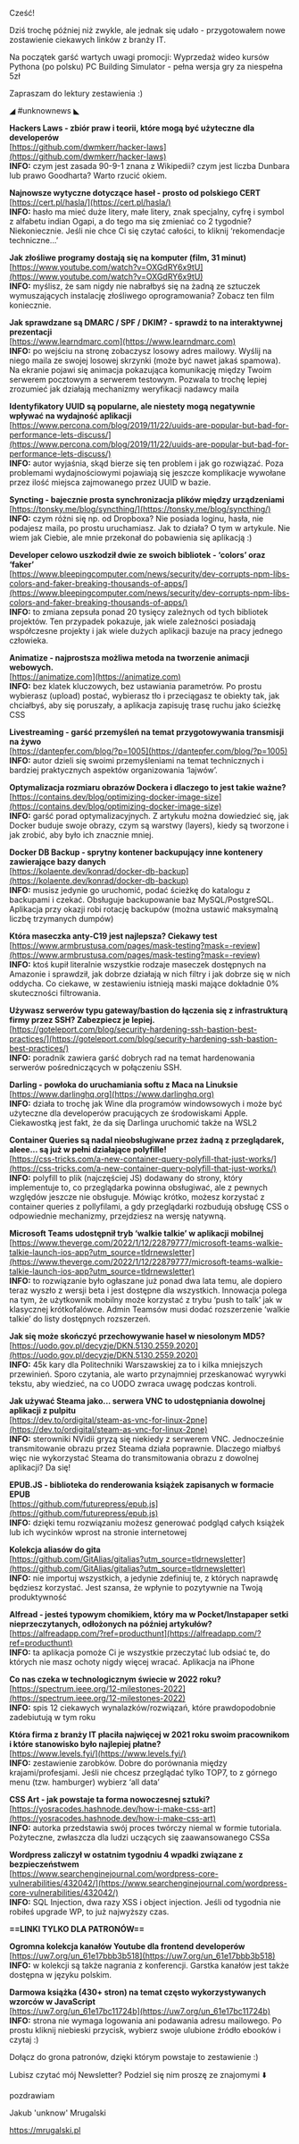 Cześć!

Dziś trochę później niż zwykle, ale jednak się udało - przygotowałem nowe zostawienie ciekawych linków z branży IT.

 

Na początek garść wartych uwagi promocji:
Wyprzedaż wideo kursów Pythona (po polsku)
PC Building Simulator - pełna wersja gry za niespełna 5zł
 

Zapraszam do lektury zestawienia :)

 

◢ #unknownews ◣

**Hackers Laws - zbiór praw i teorii, które mogą być użyteczne dla developerów**  
[https://github.com/dwmkerr/hacker-laws](https://github.com/dwmkerr/hacker-laws)  
**INFO:** czym jest zasada 90-9-1 znana z Wikipedii? czym jest liczba Dunbara lub prawo Goodharta? Warto rzucić okiem.  

**Najnowsze wytyczne dotyczące haseł - prosto od polskiego CERT**  
[https://cert.pl/hasla/](https://cert.pl/hasla/)  
**INFO:** hasło ma mieć duże litery, małe litery, znak specjalny, cyfrę i symbol z alfabetu indian Ogapi, a do tego ma się zmieniać co 2 tygodnie? Niekoniecznie. Jeśli nie chce Ci się czytać całości, to kliknij &lsquo;rekomendacje techniczne...&rsquo;  

**Jak złośliwe programy dostają się na komputer (film, 31 minut)**  
[https://www.youtube.com/watch?v=OXGdRY6x9tU](https://www.youtube.com/watch?v=OXGdRY6x9tU)  
**INFO:** myślisz, że sam nigdy nie nabrałbyś się na żadną ze sztuczek wymuszających instalację złośliwego oprogramowania? Zobacz ten film koniecznie.  

**Jak sprawdzane są DMARC / SPF / DKIM? - sprawdź to na interaktywnej prezentacji**  
[https://www.learndmarc.com](https://www.learndmarc.com)  
**INFO:** po wejściu na stronę zobaczysz losowy adres mailowy. Wyślij na niego maila ze swojej losowej skrzynki (może być nawet jakaś spamowa). Na ekranie pojawi się animacja pokazująca komunikację między Twoim serwerem pocztowym a serwerem testowym. Pozwala to trochę lepiej zrozumieć jak działają mechanizmy weryfikacji nadawcy maila  

**Identyfikatory UUID są popularne, ale niestety mogą negatywnie wpływać na wydajność aplikacji**  
[https://www.percona.com/blog/2019/11/22/uuids-are-popular-but-bad-for-performance-lets-discuss/](https://www.percona.com/blog/2019/11/22/uuids-are-popular-but-bad-for-performance-lets-discuss/)  
**INFO:** autor wyjaśnia, skąd bierze się ten problem i jak go rozwiązać. Poza problemami wydajnościowymi pojawiają się jeszcze komplikacje wywołane przez ilość miejsca zajmowanego przez UUID w bazie.  

**Syncting - bajecznie prosta synchronizacja plików między urządzeniami**  
[https://tonsky.me/blog/syncthing/](https://tonsky.me/blog/syncthing/)  
**INFO:** czym różni się np. od Dropboxa? Nie posiada loginu, hasła, nie podajesz maila, po prostu uruchamiasz. Jak to działa? O tym w artykule. Nie wiem jak Ciebie, ale mnie przekonał do pobawienia się aplikacją :)  

**Developer celowo uszkodził dwie ze swoich bibliotek - &lsquo;colors&rsquo; oraz &lsquo;faker&rsquo;**  
[https://www.bleepingcomputer.com/news/security/dev-corrupts-npm-libs-colors-and-faker-breaking-thousands-of-apps/](https://www.bleepingcomputer.com/news/security/dev-corrupts-npm-libs-colors-and-faker-breaking-thousands-of-apps/)  
**INFO:** to zmiana zepsuła ponad 20 tysięcy zależnych od tych bibliotek projektów. Ten przypadek pokazuje, jak wiele zależności posiadają współczesne projekty i jak wiele dużych aplikacji bazuje na pracy jednego człowieka.  

**Animatize - najprostsza możliwa metoda na tworzenie animacji webowych.**  
[https://animatize.com](https://animatize.com)  
**INFO:** bez klatek kluczowych, bez ustawiania parametrów. Po prostu wybierasz (upload) postać, wybierasz tło i przeciągasz te obiekty tak, jak chciałbyś, aby się poruszały, a aplikacja zapisuję trasę ruchu jako ścieżkę CSS  

**Livestreaming - garść przemyśleń na temat przygotowywania transmisji na żywo**  
[https://dantepfer.com/blog/?p=1005](https://dantepfer.com/blog/?p=1005)  
**INFO:** autor dzieli się swoimi przemyśleniami na temat technicznych i bardziej praktycznych aspektów organizowania &lsquo;lajwów&rsquo;.  

**Optymalizacja rozmiaru obrazów Dockera i dlaczego to jest takie ważne?**  
[https://contains.dev/blog/optimizing-docker-image-size](https://contains.dev/blog/optimizing-docker-image-size)  
**INFO:** garść porad optymalizacyjnych. Z artykułu można dowiedzieć się, jak Docker buduje swoje obrazy, czym są warstwy (layers), kiedy są tworzone i jak zrobić, aby było ich znacznie mniej.  

**Docker DB Backup - sprytny kontener backupujący inne kontenery zawierające bazy danych**  
[https://kolaente.dev/konrad/docker-db-backup](https://kolaente.dev/konrad/docker-db-backup)  
**INFO:** musisz jedynie go uruchomić, podać ścieżkę do katalogu z backupami i czekać. Obsługuje backupowanie baz MySQL/PostgreSQL. Aplikacja przy okazji robi rotację backupów (można ustawić maksymalną liczbę trzymanych dumpów)  

**Która maseczka anty-C19 jest najlepsza? Ciekawy test**  
[https://www.armbrustusa.com/pages/mask-testing?mask=-review](https://www.armbrustusa.com/pages/mask-testing?mask=-review)  
**INFO:** ktoś kupił literalnie wszystkie rodzaje maseczek dostępnych na Amazonie i sprawdził, jak dobrze działają w nich filtry i jak dobrze się w nich oddycha. Co ciekawe, w zestawieniu istnieją maski mające dokładnie 0% skuteczności filtrowania.  

**Używasz serwerów typu gateway/bastion do łączenia się z infrastrukturą firmy przez SSH? Zabezpiecz je lepiej.**  
[https://goteleport.com/blog/security-hardening-ssh-bastion-best-practices/](https://goteleport.com/blog/security-hardening-ssh-bastion-best-practices/)  
**INFO:** poradnik zawiera garść dobrych rad na temat hardenowania serwerów pośredniczących w połączeniu SSH.  

**Darling - powłoka do uruchamiania softu z Maca na Linuksie**  
[https://www.darlinghq.org](https://www.darlinghq.org)  
**INFO:** działa to trochę jak Wine dla programów windowsowych i może być użyteczne dla developerów pracujących ze środowiskami Apple. Ciekawostką jest fakt, że da się Darlinga uruchomić także na WSL2  

**Container Queries są nadal nieobsługiwane przez żadną z przeglądarek, aleee... są już w pełni działające polyfille!**  
[https://css-tricks.com/a-new-container-query-polyfill-that-just-works/](https://css-tricks.com/a-new-container-query-polyfill-that-just-works/)  
**INFO:** polyfill to plik (najczęściej JS) dodawany do strony, który implementuje to, co przeglądarka powinna obsługiwać, ale z pewnych względów jeszcze nie obsługuje. Mówiąc krótko, możesz korzystać z container queries z pollyfilami, a gdy przeglądarki rozbudują obsługę CSS o odpowiednie mechanizmy, przejdziesz na wersję natywną.  

**Microsoft Teams udostępnił tryb &lsquo;walkie talkie&rsquo; w aplikacji mobilnej**  
[https://www.theverge.com/2022/1/12/22879777/microsoft-teams-walkie-talkie-launch-ios-app?utm_source=tldrnewsletter](https://www.theverge.com/2022/1/12/22879777/microsoft-teams-walkie-talkie-launch-ios-app?utm_source=tldrnewsletter)  
**INFO:** to rozwiązanie było ogłaszane już ponad dwa lata temu, ale dopiero teraz wyszło z wersji beta i jest dostępne dla wszystkich. Innowacja polega na tym, że użytkownik mobilny może korzystać z trybu &lsquo;push to talk&rsquo; jak w klasycznej krótkofalówce. Admin Teamsów musi dodać rozszerzenie &lsquo;walkie talkie&rsquo; do listy dostępnych rozszerzeń.  

**Jak się może skończyć przechowywanie haseł w niesolonym MD5?**  
[https://uodo.gov.pl/decyzje/DKN.5130.2559.2020](https://uodo.gov.pl/decyzje/DKN.5130.2559.2020)  
**INFO:** 45k kary dla Politechniki Warszawskiej za to i kilka mniejszych przewinień. Sporo czytania, ale warto przynajmniej przeskanować wyrywki tekstu, aby wiedzieć, na co UODO zwraca uwagę podczas kontroli.  

**Jak używać Steama jako... serwera VNC to udostępniania dowolnej aplikacji z pulpitu**  
[https://dev.to/ordigital/steam-as-vnc-for-linux-2pne](https://dev.to/ordigital/steam-as-vnc-for-linux-2pne)  
**INFO:** sterowniki NVidii gryzą się niekiedy z serwerem VNC. Jednocześnie transmitowanie obrazu przez Steama działa poprawnie. Dlaczego miałbyś więc nie wykorzystać Steama do transmitowania obrazu z dowolnej aplikacji? Da się!  

**EPUB.JS - biblioteka do renderowania książek zapisanych w formacie EPUB**  
[https://github.com/futurepress/epub.js](https://github.com/futurepress/epub.js)  
**INFO:** dzięki temu rozwiązaniu możesz generować podgląd całych książek lub ich wycinków wprost na stronie internetowej  

**Kolekcja aliasów do gita**  
[https://github.com/GitAlias/gitalias?utm_source=tldrnewsletter](https://github.com/GitAlias/gitalias?utm_source=tldrnewsletter)  
**INFO:** nie importuj wszystkich, a jedynie zdefiniuj te, z których naprawdę będziesz korzystać. Jest szansa, że wpłynie to pozytywnie na Twoją produktywność  

**Alfread - jesteś typowym chomikiem, który ma w Pocket/Instapaper setki nieprzeczytanych, odłożonych na później artykułów?**  
[https://alfreadapp.com/?ref=producthunt](https://alfreadapp.com/?ref=producthunt)  
**INFO:** ta aplikacja pomoże Ci je wszystkie przeczytać lub odsiać te, do których nie masz ochoty nigdy więcej wracać. Aplikacja na iPhone  

**Co nas czeka w technologicznym świecie w 2022 roku?**  
[https://spectrum.ieee.org/12-milestones-2022](https://spectrum.ieee.org/12-milestones-2022)  
**INFO:** spis 12 ciekawych wynalazków/rozwiązań, które prawdopodobnie zadebiutują w tym roku  

**Która firma z branży IT płaciła najwięcej w 2021 roku swoim pracownikom i które stanowisko było najlepiej płatne?**  
[https://www.levels.fyi/](https://www.levels.fyi/)  
**INFO:** zestawienie zarobków. Dobre do porównania między krajami/profesjami. Jeśli nie chcesz przeglądać tylko TOP7, to z górnego menu (tzw. hamburger) wybierz &lsquo;all data&rsquo;  

**CSS Art - jak powstaje ta forma nowoczesnej sztuki?**  
[https://yosracodes.hashnode.dev/how-i-make-css-art](https://yosracodes.hashnode.dev/how-i-make-css-art)  
**INFO:** autorka przedstawia swój proces twórczy niemal w formie tutoriala. Pożyteczne, zwłaszcza dla ludzi uczących się zaawansowanego CSSa  

**Wordpress zaliczył w ostatnim tygodniu 4 wpadki związane z bezpieczeństwem**  
[https://www.searchenginejournal.com/wordpress-core-vulnerabilities/432042/](https://www.searchenginejournal.com/wordpress-core-vulnerabilities/432042/)  
**INFO:** SQL Injection, dwa razy XSS i object injection. Jeśli od tygodnia nie robiłeś upgrade WP, to już najwyższy czas.  

**==LINKI TYLKO DLA PATRONÓW==**

**Ogromna kolekcja kanałów Youtube dla frontend developerów**  
[https://uw7.org/un_61e17bbb3b518](https://uw7.org/un_61e17bbb3b518)  
**INFO:** w kolekcji są także nagrania z konferencji. Garstka kanałów jest także dostępna w języku polskim.  

**Darmowa książka (430+ stron) na temat często wykorzystywanych wzorców w JavaScript**  
[https://uw7.org/un_61e17bc11724b](https://uw7.org/un_61e17bc11724b)  
**INFO:** strona nie wymaga logowania ani podawania adresu mailowego. Po prostu kliknij niebieski przycisk, wybierz swoje ulubione źródło ebooków i czytaj :)  

 

Dołącz do grona patronów, dzięki którym powstaje to zestawienie :)

 

Lubisz czytać mój Newsletter? Podziel się nim proszę ze znajomymi ⬇️ 

  

 
pozdrawiam

Jakub 'unknow' Mrugalski  

https://mrugalski.pl